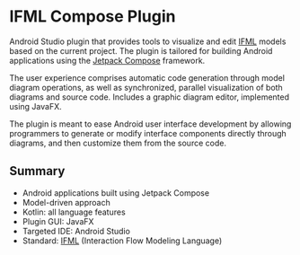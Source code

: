 # IFML Compose Plugin

Android Studio plugin that provides tools to visualize and edit [IFML](https://www.ifml.org/) models based on the current project. The plugin is tailored for building Android applications using the [Jetpack Compose](https://developer.android.com/jetpack/compose/documentation) framework.

The user experience comprises automatic code generation through model diagram operations, as well as synchronized, parallel visualization of both diagrams and source code. Includes a graphic diagram editor, implemented using JavaFX.

The plugin is meant to ease Android user interface development by allowing programmers to generate or modify interface components directly through diagrams, and then customize them from the source code.

## Summary

  - Android applications built using Jetpack Compose
  - Model-driven approach
  - Kotlin: all language features
  - Plugin GUI: JavaFX
  - Targeted IDE: Android Studio
  - Standard: [IFML](https://www.ifml.org/) (Interaction Flow Modeling Language)
 
